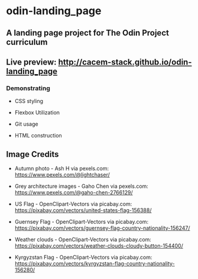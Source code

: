# odin-landing_page

## A landing page project for The Odin Project curriculum

## Live preview: http://cacem-stack.github.io/odin-landing_page

### Demonstrating

- CSS styling

- Flexbox Utilization

- Git usage

- HTML construction

## Image Credits

- Autumn photo - Ash H via pexels.com: https://www.pexels.com/@lightchaser/

- Grey architecture images - Gaho Chen via pexels.com: https://www.pexels.com/@gaho-chen-2766129/

- US Flag - OpenClipart-Vectors via picabay.com: https://pixabay.com/vectors/united-states-flag-156388/

- Guernsey Flag - OpenClipart-Vectors via picabay.com: https://pixabay.com/vectors/guernsey-flag-country-nationality-156247/ 

- Weather clouds - OpenClipart-Vectors via picabay.com: https://pixabay.com/vectors/weather-clouds-cloudy-button-154400/

- Kyrgyzstan Flag - OpenClipart-Vectors via picabay.com: https://pixabay.com/vectors/kyrgyzstan-flag-country-nationality-156280/
